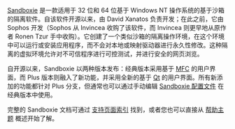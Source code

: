[Sandboxie](/docs/Content/zh_CN/Sandboxie.md) 是一款适用于 32 位和 64 位基于 Windows NT 操作系统的基于沙箱的隔离软件。自该软件开源以来，由 David Xanatos 负责开发；在此之前，它由 Sophos 开发（Sophos 从 Invincea 收购了该软件，而 Invincea 则更早地从原作者 Ronen Tzur 手中收购）。它创建了一个类似沙箱的隔离操作环境，在这个环境中可以运行或安装应用程序，而不会对本地或映射驱动器进行永久性修改。这种隔离的虚拟环境允许对不可信程序进行可控测试，并进行安全的网页浏览。

自开源以来，Sandboxie 以两种版本发布：经典版本采用基于 [MFC](https://en.wikipedia.org/wiki/Microsoft_Foundation_Class_Library) 的用户界面，而 Plus 版本则融入了新功能，并采用全新的基于 [Qt](https://www.qt.io/) 的用户界面。所有新添加的功能都针对 Plus 分支，但通常也可以通过手动编辑 [Sandboxie 配置文件](/docs/Content/zh_CN/SandboxieIni.md) 在经典版本中使用。

完整的 Sandboxie 文档可通过 [支持页面索引](/docs/Content/zh_CN/AllPages.md) 找到，或者您也可以直接从 [帮助主题](/docs/Content/zh_CN/HelpTopics.md) 概述开始了解。

